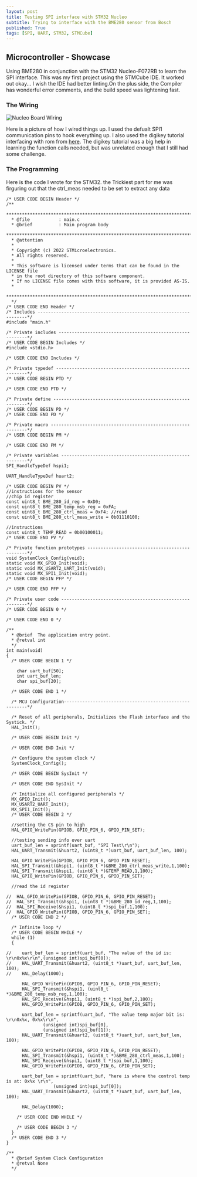 ```yaml
---
layout: post
title: Testing SPI interface with STM32 Nucleo 
subtitle: Trying to interface with the BME280 sensor from Bosch
published: True
tags: [SPI, UART, STM32, STMCube]
---
```


## Microcontroller - Showcase

Using BME280 in conjunction with the STM32 Nucleo-F072RB to learn the SPI interface. This was my first project using the STMCube IDE. It worked out okay... I wish the IDE had better linting.On the plus side, the Compiler has wonderful error comments, and the build speed was lightening fast.

### The Wiring 

![Nucleo Board Wiring](https://github.com/hbchaney/hbchaney.github.io/blob/master/assets/img/STM32_SPI/20220902_181356.jpg?raw=true)

Here is a picture of how I wired things up. I used the defualt SPI1 communication pins to hook everything up. I also used the digikey tutorial interfacing with rom from [here](https://www.digikey.com/en/maker/projects/getting-started-with-stm32-how-to-use-spi/09eab3dfe74c4d0391aaaa99b0a8ee17). The digikey tutorial was a big help in learning the function calls needed, but was unrelated enough that I still had some challenge. 

### The Programming 

Here is the code I wrote for the STM32.
the Trickiest part for me was firguring out that the ctrl_meas needed to be set to extract any data 

~~~
/* USER CODE BEGIN Header */
/**
  ******************************************************************************
  * @file           : main.c
  * @brief          : Main program body
  ******************************************************************************
  * @attention
  *
  * Copyright (c) 2022 STMicroelectronics.
  * All rights reserved.
  *
  * This software is licensed under terms that can be found in the LICENSE file
  * in the root directory of this software component.
  * If no LICENSE file comes with this software, it is provided AS-IS.
  *
  ******************************************************************************
  */
/* USER CODE END Header */
/* Includes ------------------------------------------------------------------*/
#include "main.h"

/* Private includes ----------------------------------------------------------*/
/* USER CODE BEGIN Includes */
#include <stdio.h>

/* USER CODE END Includes */

/* Private typedef -----------------------------------------------------------*/
/* USER CODE BEGIN PTD */

/* USER CODE END PTD */

/* Private define ------------------------------------------------------------*/
/* USER CODE BEGIN PD */
/* USER CODE END PD */

/* Private macro -------------------------------------------------------------*/
/* USER CODE BEGIN PM */

/* USER CODE END PM */

/* Private variables ---------------------------------------------------------*/
SPI_HandleTypeDef hspi1;

UART_HandleTypeDef huart2;

/* USER CODE BEGIN PV */
//instructions for the sensor
//chip id register
const uint8_t BME_280_id_reg = 0xD0;
const uint8_t BME_280_temp_msb_reg = 0xFA;
const uint8_t BME_280_ctrl_meas = 0xF4; //read
const uint8_t BME_280_ctrl_meas_write = 0b01110100;

//instructions
const uint8_t TEMP_READ = 0b00100011;
/* USER CODE END PV */

/* Private function prototypes -----------------------------------------------*/
void SystemClock_Config(void);
static void MX_GPIO_Init(void);
static void MX_USART2_UART_Init(void);
static void MX_SPI1_Init(void);
/* USER CODE BEGIN PFP */

/* USER CODE END PFP */

/* Private user code ---------------------------------------------------------*/
/* USER CODE BEGIN 0 */

/* USER CODE END 0 */

/**
  * @brief  The application entry point.
  * @retval int
  */
int main(void)
{
  /* USER CODE BEGIN 1 */

	char uart_buf[50];
	int uart_buf_len;
	char spi_buf[20];

  /* USER CODE END 1 */

  /* MCU Configuration--------------------------------------------------------*/

  /* Reset of all peripherals, Initializes the Flash interface and the Systick. */
  HAL_Init();

  /* USER CODE BEGIN Init */

  /* USER CODE END Init */

  /* Configure the system clock */
  SystemClock_Config();

  /* USER CODE BEGIN SysInit */

  /* USER CODE END SysInit */

  /* Initialize all configured peripherals */
  MX_GPIO_Init();
  MX_USART2_UART_Init();
  MX_SPI1_Init();
  /* USER CODE BEGIN 2 */

  //setting the CS pin to high
  HAL_GPIO_WritePin(GPIOB, GPIO_PIN_6, GPIO_PIN_SET);

  //testing sending info over uart
  uart_buf_len = sprintf(uart_buf, "SPI Test\r\n");
  HAL_UART_Transmit(&huart2, (uint8_t *)uart_buf, uart_buf_len, 100);

  HAL_GPIO_WritePin(GPIOB, GPIO_PIN_6, GPIO_PIN_RESET);
  HAL_SPI_Transmit(&hspi1, (uint8_t *)&BME_280_ctrl_meas_write,1,100);
  HAL_SPI_Transmit(&hspi1, (uint8_t *)&TEMP_READ,1,100);
  HAL_GPIO_WritePin(GPIOB, GPIO_PIN_6, GPIO_PIN_SET);

  //read the id register

//  HAL_GPIO_WritePin(GPIOB, GPIO_PIN_6, GPIO_PIN_RESET);
//  HAL_SPI_Transmit(&hspi1, (uint8_t *)&BME_280_id_reg,1,100);
//  HAL_SPI_Receive(&hspi1, (uint8_t *)spi_buf,1,100);
//  HAL_GPIO_WritePin(GPIOB, GPIO_PIN_6, GPIO_PIN_SET);
  /* USER CODE END 2 */

  /* Infinite loop */
  /* USER CODE BEGIN WHILE */
  while (1)
  {

//	  uart_buf_len = sprintf(uart_buf, "The value of the id is: \r\n0x%x\r\n",(unsigned int)spi_buf[0]);
//	  HAL_UART_Transmit(&huart2, (uint8_t *)uart_buf, uart_buf_len, 100);
//	  HAL_Delay(1000);

	  HAL_GPIO_WritePin(GPIOB, GPIO_PIN_6, GPIO_PIN_RESET);
	  HAL_SPI_Transmit(&hspi1, (uint8_t *)&BME_280_temp_msb_reg,1,100);
	  HAL_SPI_Receive(&hspi1, (uint8_t *)spi_buf,2,100);
	  HAL_GPIO_WritePin(GPIOB, GPIO_PIN_6, GPIO_PIN_SET);

	  uart_buf_len = sprintf(uart_buf, "The value temp major bit is: \r\n0x%x, 0x%x\r\n",
			  (unsigned int)spi_buf[0],
			  (unsigned int)spi_buf[1]);
	  HAL_UART_Transmit(&huart2, (uint8_t *)uart_buf, uart_buf_len, 100);

	  HAL_GPIO_WritePin(GPIOB, GPIO_PIN_6, GPIO_PIN_RESET);
	  HAL_SPI_Transmit(&hspi1, (uint8_t *)&BME_280_ctrl_meas,1,100);
	  HAL_SPI_Receive(&hspi1, (uint8_t *)spi_buf,1,100);
	  HAL_GPIO_WritePin(GPIOB, GPIO_PIN_6, GPIO_PIN_SET);

	  uart_buf_len = sprintf(uart_buf, "here is where the control temp is at: 0x%x \r\n",
	  			  (unsigned int)spi_buf[0]);
	  HAL_UART_Transmit(&huart2, (uint8_t *)uart_buf, uart_buf_len, 100);

	  HAL_Delay(1000);

    /* USER CODE END WHILE */

    /* USER CODE BEGIN 3 */
  }
  /* USER CODE END 3 */
}

/**
  * @brief System Clock Configuration
  * @retval None
  */

~~~


